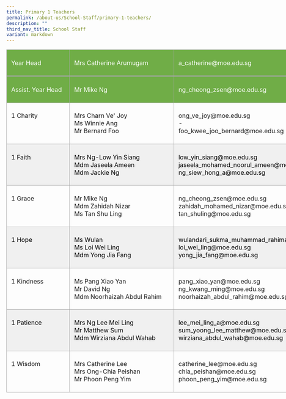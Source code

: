 ```yaml
---
title: Primary 1 Teachers
permalink: /about-us/School-Staff/primary-1-teachers/
description: ""
third_nav_title: School Staff
variant: markdown
---
```

<table style="width:676.0pt;border-collapse:collapse;mso-yfti-tbllook:1184;
 mso-padding-alt:0in 0in 0in 0in" width="901" cellpadding="0" cellspacing="0" border="0" class="MsoNormalTable"><tbody><tr style="mso-yfti-irow:0;mso-yfti-firstrow:yes;height:27.55pt"><td style="width:159.5pt;border:solid #A5A5A5 1.0pt;
  border-bottom:solid #A5A5A5 2.25pt;background:#70AD47;mso-background-themecolor:
  accent6;padding:5.75pt 8.6pt 5.75pt 8.6pt;height:27.55pt" valign="top" width="213"><p class="MsoNormal"><span style="color:white;mso-themecolor:background1">Year Head</span></p></td><td style="width:240.5pt;border-top:solid #A5A5A5 1.0pt;
  border-left:none;border-bottom:solid #A5A5A5 2.25pt;border-right:solid #A5A5A5 1.0pt;
  mso-border-left-alt:solid #A5A5A5 1.0pt;background:#70AD47;mso-background-themecolor:
  accent6;padding:5.75pt 8.6pt 5.75pt 8.6pt;height:27.55pt" valign="top" width="321"><p class="MsoNormal"><span style="color:white;mso-themecolor:background1">Mrs Catherine Arumugam</span></p></td><td style="width:276.0pt;border-top:solid #A5A5A5 1.0pt;
  border-left:none;border-bottom:solid #A5A5A5 2.25pt;border-right:solid #A5A5A5 1.0pt;
  mso-border-left-alt:solid #A5A5A5 1.0pt;background:#70AD47;mso-background-themecolor:
  accent6;padding:5.75pt 8.6pt 5.75pt 8.6pt;height:27.55pt" valign="top" width="368"><p class="MsoNormal"><span style="color:white;mso-themecolor:background1">a_catherine@moe.edu.sg</span></p></td></tr><tr style="mso-yfti-irow:1;height:27.55pt"><td style="width:159.5pt;border:solid #A5A5A5 1.0pt;
  border-top:none;mso-border-top-alt:solid #A5A5A5 2.25pt;background:#70AD47;
  mso-background-themecolor:accent6;padding:5.75pt 8.6pt 5.75pt 8.6pt;
  height:27.55pt" valign="top" width="213"><p class="MsoNormal"><span style="color:white;mso-themecolor:background1">Assist. Year Head</span></p></td><td style="width:240.5pt;border-top:none;border-left:
  none;border-bottom:solid #A5A5A5 1.0pt;border-right:solid #A5A5A5 1.0pt;
  mso-border-top-alt:solid #A5A5A5 2.25pt;mso-border-left-alt:solid #A5A5A5 1.0pt;
  background:#70AD47;mso-background-themecolor:accent6;padding:5.75pt 8.6pt 5.75pt 8.6pt;
  height:27.55pt" valign="top" width="321"><p class="MsoNormal"><span style="color:white;mso-themecolor:background1">Mr Mike Ng</span></p></td><td style="width:276.0pt;border-top:none;border-left:
  none;border-bottom:solid #A5A5A5 1.0pt;border-right:solid #A5A5A5 1.0pt;
  mso-border-top-alt:solid #A5A5A5 2.25pt;mso-border-left-alt:solid #A5A5A5 1.0pt;
  background:#70AD47;mso-background-themecolor:accent6;padding:5.75pt 8.6pt 5.75pt 8.6pt;
  height:27.55pt" valign="top" width="368"><p class="MsoNormal"><span style="color:white;mso-themecolor:background1">ng_cheong_zsen@moe.edu.sg</span></p></td></tr><tr style="mso-yfti-irow:2;height:54.05pt"><td style="width:159.5pt;border:solid #A5A5A5 1.0pt;
  border-top:none;mso-border-top-alt:solid #A5A5A5 1.0pt;padding:5.75pt 8.6pt 5.75pt 8.6pt;
  height:54.05pt" valign="top" width="213"><p class="MsoNormal">1 Charity</p></td><td style="width:240.5pt;border-top:none;border-left:
  none;border-bottom:solid #A5A5A5 1.0pt;border-right:solid #A5A5A5 1.0pt;
  mso-border-top-alt:solid #A5A5A5 1.0pt;mso-border-left-alt:solid #A5A5A5 1.0pt;
  padding:5.75pt 8.6pt 5.75pt 8.6pt;height:54.05pt" valign="top" width="321"><p class="MsoNormal">Mrs Charn&nbsp;Ve'&nbsp;Joy<span style="mso-ansi-language:EN-SG" lang="EN-SG"><br>Ms Winnie Ang<br></span>Mr&nbsp;Bernard&nbsp;Foo</p></td><td style="width:276.0pt;border-top:none;border-left:
  none;border-bottom:solid #A5A5A5 1.0pt;border-right:solid #A5A5A5 1.0pt;
  mso-border-top-alt:solid #A5A5A5 1.0pt;mso-border-left-alt:solid #A5A5A5 1.0pt;
  padding:5.75pt 8.6pt 5.75pt 8.6pt;height:54.05pt" valign="top" width="368"><p class="MsoNormal">ong_ve_joy@moe.edu.sg<br>-<br>foo_kwee_joo_bernard@moe.edu.sg</p></td></tr><tr style="mso-yfti-irow:3;height:48.4pt"><td style="width:159.5pt;border:solid #A5A5A5 1.0pt;
  border-top:none;mso-border-top-alt:solid #A5A5A5 1.0pt;background:#F0F0F0;
  padding:5.75pt 8.6pt 5.75pt 8.6pt;height:48.4pt" valign="top" width="213"><p class="MsoNormal"><span style="color:black;mso-color-alt:windowtext">1 Faith</span></p></td><td style="width:240.5pt;border-top:none;border-left:
  none;border-bottom:solid #A5A5A5 1.0pt;border-right:solid #A5A5A5 1.0pt;
  mso-border-top-alt:solid #A5A5A5 1.0pt;mso-border-left-alt:solid #A5A5A5 1.0pt;
  background:#F0F0F0;padding:5.75pt 8.6pt 5.75pt 8.6pt;height:48.4pt" valign="top" width="321"><p class="MsoNormal"><span style="color:black;mso-color-alt:windowtext">Mrs Ng-Low Yin Siang&nbsp;<br>Mdm&nbsp;Jaseela&nbsp;Ameen<br>Mdm Jackie Ng</span></p></td><td style="width:276.0pt;border-top:none;border-left:
  none;border-bottom:solid #A5A5A5 1.0pt;border-right:solid #A5A5A5 1.0pt;
  mso-border-top-alt:solid #A5A5A5 1.0pt;mso-border-left-alt:solid #A5A5A5 1.0pt;
  background:#F0F0F0;padding:5.75pt 8.6pt 5.75pt 8.6pt;height:48.4pt" valign="top" width="368"><p class="MsoNormal"><span style="color:black;mso-color-alt:windowtext">low_yin_siang@moe.edu.sg<br>jaseela_mohamed_noorul_ameen@moe.edu.sg<br>ng_siew_hong_a@moe.edu.sg</span></p></td></tr><tr style="mso-yfti-irow:4;height:31.75pt"><td style="width:159.5pt;border:solid #A5A5A5 1.0pt;
  border-top:none;mso-border-top-alt:solid #A5A5A5 1.0pt;padding:5.75pt 8.6pt 5.75pt 8.6pt;
  height:31.75pt" valign="top" width="213"><p class="MsoNormal">1 Grace</p></td><td style="width:240.5pt;border-top:none;border-left:
  none;border-bottom:solid #A5A5A5 1.0pt;border-right:solid #A5A5A5 1.0pt;
  mso-border-top-alt:solid #A5A5A5 1.0pt;mso-border-left-alt:solid #A5A5A5 1.0pt;
  padding:5.75pt 8.6pt 5.75pt 8.6pt;height:31.75pt" valign="top" width="321"><p class="MsoNormal">Mr&nbsp;Mike Ng<br>Mdm Zahidah Nizar<br>Ms&nbsp;Tan Shu Ling</p></td><td style="width:276.0pt;border-top:none;border-left:
  none;border-bottom:solid #A5A5A5 1.0pt;border-right:solid #A5A5A5 1.0pt;
  mso-border-top-alt:solid #A5A5A5 1.0pt;mso-border-left-alt:solid #A5A5A5 1.0pt;
  padding:5.75pt 8.6pt 5.75pt 8.6pt;height:31.75pt" valign="top" width="368"><p class="MsoNormal">ng_cheong_zsen@moe.edu.sg<br>zahidah_mohamed_nizar@moe.edu.sg<br>tan_shuling@moe.edu.sg</p></td></tr><tr style="mso-yfti-irow:5;height:48.4pt"><td style="width:159.5pt;border:solid #A5A5A5 1.0pt;
  border-top:none;mso-border-top-alt:solid #A5A5A5 1.0pt;background:#F0F0F0;
  padding:5.75pt 8.6pt 5.75pt 8.6pt;height:48.4pt" valign="top" width="213"><p class="MsoNormal"><span style="color:black;mso-color-alt:windowtext">1 Hope</span></p></td><td style="width:240.5pt;border-top:none;border-left:
  none;border-bottom:solid #A5A5A5 1.0pt;border-right:solid #A5A5A5 1.0pt;
  mso-border-top-alt:solid #A5A5A5 1.0pt;mso-border-left-alt:solid #A5A5A5 1.0pt;
  background:#F0F0F0;padding:5.75pt 8.6pt 5.75pt 8.6pt;height:48.4pt" valign="top" width="321"><p class="MsoNormal"><span style="color:black;mso-color-alt:windowtext">Ms Wulan<br>Ms Loi&nbsp;Wei Ling<br>Mdm&nbsp;Yong Jia Fang</span></p></td><td style="width:276.0pt;border-top:none;border-left:
  none;border-bottom:solid #A5A5A5 1.0pt;border-right:solid #A5A5A5 1.0pt;
  mso-border-top-alt:solid #A5A5A5 1.0pt;mso-border-left-alt:solid #A5A5A5 1.0pt;
  background:#F0F0F0;padding:5.75pt 8.6pt 5.75pt 8.6pt;height:48.4pt" valign="top" width="368"><p class="MsoNormal"><span style="color:black;mso-color-alt:windowtext">wulandari_sukma_muhammad_rahiman_wee@moe.edu.sg<br>loi_wei_ling@moe.edu.sg<br>yong_jia_fang@moe.edu.sg</span></p></td></tr><tr style="mso-yfti-irow:6;height:48.4pt"><td style="width:159.5pt;border:solid #A5A5A5 1.0pt;
  border-top:none;mso-border-top-alt:solid #A5A5A5 1.0pt;padding:5.75pt 8.6pt 5.75pt 8.6pt;
  height:48.4pt" valign="top" width="213"><p class="MsoNormal">1 Kindness</p></td><td style="width:240.5pt;border-top:none;border-left:
  none;border-bottom:solid #A5A5A5 1.0pt;border-right:solid #A5A5A5 1.0pt;
  mso-border-top-alt:solid #A5A5A5 1.0pt;mso-border-left-alt:solid #A5A5A5 1.0pt;
  padding:5.75pt 8.6pt 5.75pt 8.6pt;height:48.4pt" valign="top" width="321"><p class="MsoNormal">Ms&nbsp;Pang&nbsp;Xiao Yan<span style="mso-ansi-language:EN-SG" lang="EN-SG"><br>Mr </span>David Ng<br>Mdm&nbsp;Noorhaizah&nbsp;Abdul Rahim</p></td><td style="width:276.0pt;border-top:none;border-left:
  none;border-bottom:solid #A5A5A5 1.0pt;border-right:solid #A5A5A5 1.0pt;
  mso-border-top-alt:solid #A5A5A5 1.0pt;mso-border-left-alt:solid #A5A5A5 1.0pt;
  padding:5.75pt 8.6pt 5.75pt 8.6pt;height:48.4pt" valign="top" width="368"><p class="MsoNormal">pang_xiao_yan@moe.edu.sg<br>ng_kwang_ming@moe.edu.sg<br>noorhaizah_abdul_rahim@moe.edu.sg</p></td></tr><tr style="mso-yfti-irow:7;height:48.4pt"><td style="width:159.5pt;border:solid #A5A5A5 1.0pt;
  border-top:none;mso-border-top-alt:solid #A5A5A5 1.0pt;background:#F0F0F0;
  padding:5.75pt 8.6pt 5.75pt 8.6pt;height:48.4pt" valign="top" width="213"><p class="MsoNormal"><span style="color:black;mso-color-alt:windowtext">1 Patience</span></p></td><td style="width:240.5pt;border-top:none;border-left:
  none;border-bottom:solid #A5A5A5 1.0pt;border-right:solid #A5A5A5 1.0pt;
  mso-border-top-alt:solid #A5A5A5 1.0pt;mso-border-left-alt:solid #A5A5A5 1.0pt;
  background:#F0F0F0;padding:5.75pt 8.6pt 5.75pt 8.6pt;height:48.4pt" valign="top" width="321"><p class="MsoNormal"><span style="color:black;mso-color-alt:windowtext">Mrs Ng Lee&nbsp;Mei Ling</span><span style="color:black;mso-color-alt:
  windowtext;mso-ansi-language:EN-SG" lang="EN-SG"><br></span><span style="color:black;mso-color-alt:windowtext">Mr&nbsp;Matthew&nbsp;Sum<br>Mdm&nbsp;Wirziana&nbsp;Abdul Wahab</span></p></td><td style="width:276.0pt;border-top:none;border-left:
  none;border-bottom:solid #A5A5A5 1.0pt;border-right:solid #A5A5A5 1.0pt;
  mso-border-top-alt:solid #A5A5A5 1.0pt;mso-border-left-alt:solid #A5A5A5 1.0pt;
  background:#F0F0F0;padding:5.75pt 8.6pt 5.75pt 8.6pt;height:48.4pt" valign="top" width="368"><p class="MsoNormal"><span style="color:black;mso-color-alt:windowtext">lee_mei_ling_a@moe.edu.sg<br>sum_yoong_lee_matthew@moe.edu.sg<br>wirziana_abdul_wahab@moe.edu.sg</span></p></td></tr><tr style="mso-yfti-irow:8;mso-yfti-lastrow:yes;height:48.4pt"><td style="width:159.5pt;border:solid #A5A5A5 1.0pt;
  border-top:none;mso-border-top-alt:solid #A5A5A5 1.0pt;padding:5.75pt 8.6pt 5.75pt 8.6pt;
  height:48.4pt" valign="top" width="213"><p class="MsoNormal">1 Wisdom</p></td><td style="width:240.5pt;border-top:none;border-left:
  none;border-bottom:solid #A5A5A5 1.0pt;border-right:solid #A5A5A5 1.0pt;
  mso-border-top-alt:solid #A5A5A5 1.0pt;mso-border-left-alt:solid #A5A5A5 1.0pt;
  padding:5.75pt 8.6pt 5.75pt 8.6pt;height:48.4pt" valign="top" width="321"><p class="MsoNormal">Mrs&nbsp;Catherine Lee<br>Mrs Ong-Chia&nbsp;Peishan<br>Mr&nbsp;Phoon&nbsp;Peng Yim</p></td><td style="width:276.0pt;border-top:none;border-left:
  none;border-bottom:solid #A5A5A5 1.0pt;border-right:solid #A5A5A5 1.0pt;
  mso-border-top-alt:solid #A5A5A5 1.0pt;mso-border-left-alt:solid #A5A5A5 1.0pt;
  padding:5.75pt 8.6pt 5.75pt 8.6pt;height:48.4pt" valign="top" width="368"><p class="MsoNormal">catherine_lee@moe.edu.sg<br>chia_peishan@moe.edu.sg<br>phoon_peng_yim@moe.edu.sg</p></td></tr></tbody></table>